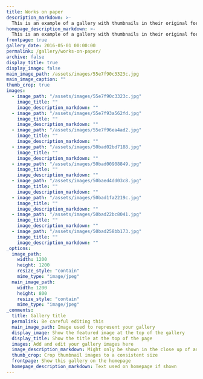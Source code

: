 ```yaml
---
title: Works on paper
description_markdown: >-
  This is an example of a gallery with thumbnails in their original format - landscape or portrait, exactly as you upload them.
homepage_description_markdown: >-
  This is an example of a gallery with thumbnails in their original format - landscape or portrait, exactly as you upload them. 
frontpage: true
gallery_date: 2016-05-01 00:00:00
permalink: /gallery/works-on-paper/
archive: false
display_title: true
display_image: false
main_image_path: /assets/images/55e7f90c3323c.jpg
main_image_caption: ""
thumb_crop: true
images:
  - image_path: "/assets/images/55e7f90c3323c.jpg"
    image_title: ""
    image_description_markdown: ""
  - image_path: "/assets/images/55e7f93a562fd.jpg"
    image_title: ""
    image_description_markdown: ""
  - image_path: "/assets/images/55e7f96ea4ad2.jpg"
    image_title: ""
    image_description_markdown: ""
  - image_path: "/assets/images/50bad02bd7188.jpg"
    image_title: ""
    image_description_markdown: ""
  - image_path: "/assets/images/50bad00908849.jpg"
    image_title: ""
    image_description_markdown: ""
  - image_path: "/assets/images/50baed4dd03c8.jpg"
    image_title: ""
    image_description_markdown: ""
  - image_path: "/assets/images/50bad1fa2219c.jpg"
    image_title: ""
    image_description_markdown: ""
  - image_path: "/assets/images/50bad22bc8041.jpg"
    image_title: ""
    image_description_markdown: ""
  - image_path: "/assets/images/50bad258bb173.jpg"
    image_title: ""
    image_description_markdown: ""
_options:
  image_path:
    width: 1200
    height: 1200
    resize_style: "contain"
    mime_type: "image/jpeg"
  main_image_path:
    width: 1200
    height: 800
    resize_style: "contain"
    mime_type: "image/jpeg"
_comments:
  title: Gallery title
  permalink: Be careful editing this
  main_image_path: Image used to represent your gallery
  display_image: Show the featured image at the top of the gallery
  display_title: Show the title at the top of the page
  images: Add and edit your gallery images here
  image_description_markdown: Might only be shown in the close up of an image
  thumb_crop: Crop thumbnail images to a consistent size
  frontpage: Show this gallery on the homepage
  homepage_description_markdown: Text used on homepage if shown
---
```

